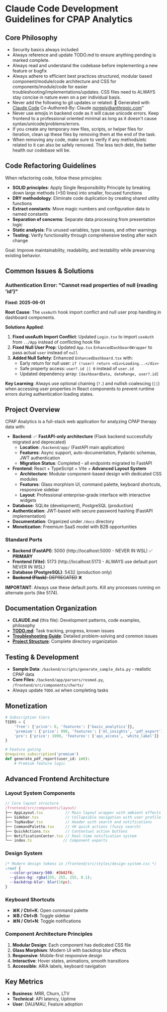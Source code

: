 # Claude Code Development Guidelines for CPAP Analytics

## Core Philosophy

- Security basics always included
- Always reference and update TODO.md to ensure anything pending is marked complete.
- Always read and understand the codebase before implementing a new feature or bugfix
- Always adhere to efficient best practices structured, modular based component/module/code architecture and CSS for components/module/code for easier troubleshooting/implementations/updates. CSS files need to ALWAYS stay concise in nature even on a per individual basis.
- Never add the following to git updates or related: 🤖 Generated with [Claude Code](https://claude.ai/code) Co-Authored-By: Claude <noreply@anthropic.com>"
- Never use emojis in backend code as it will cause unicode errors. Keep frontend to a professional oriented minimal as long as it doesn't cause syntax/unicode/problems/errors.
- If you create any temporary new files, scripts, or helper files for iteration, clean up these files by removing them at the end of the task.
- When removing any code, make sure to verify if any methods/etc related to it can also be safely removed. The less tech debt, the better health our codebase will be.

## Code Refactoring Guidelines

When refactoring code, follow these principles:

- **SOLID principles**: Apply Single Responsibility Principle by breaking down large methods (>50 lines) into smaller, focused functions
- **DRY methodology**: Eliminate code duplication by creating shared utility functions
- **Extract constants**: Move magic numbers and configuration data to named constants
- **Separation of concerns**: Separate data processing from presentation logic
- **Static analysis**: Fix unused variables, type issues, and other warnings
- **Testing**: Verify functionality through comprehensive testing after each change

Goal: Improve maintainability, readability, and testability while preserving existing behavior.

## Common Issues & Solutions

### Authentication Error: "Cannot read properties of null (reading 'id')"
**Fixed: 2025-06-01**

**Root Cause**: The `useAuth` hook import conflict and null user prop handling in dashboard components.

**Solutions Applied**:
1. **Fixed useAuth Import Conflict**: Updated `Login.tsx` to import `useAuth` from `../App` instead of conflicting hook file
2. **Fixed Null User Prop**: Updated `App.tsx` `EnhancedDashboardWrapper` to pass actual `user` instead of `null`
3. **Added Null Safety**: Enhanced `EnhancedDashboard.tsx` with:
   - Early return for null user: `if (!user) return <div>Loading...</div>`
   - Safe property access: `user?.id || 0` instead of `user.id`
   - Updated dependency array: `[dashboardData, dateRange, user?.id]`

**Key Learning**: Always use optional chaining (`?.`) and nullish coalescing (`||`) when accessing user properties in React components to prevent runtime errors during authentication loading states.


## Project Overview
CPAP Analytics is a full-stack web application for analyzing CPAP therapy data with:
- **Backend**: ✅ **FastAPI-only architecture** (Flask backend successfully migrated and deprecated)
  - **Location**: `/backend/app/` (FastAPI main application)
  - **Features**: Async support, auto-documentation, Pydantic schemas, JWT authentication
  - **Migration Status**: Completed - all endpoints migrated to FastAPI
- **Frontend**: React + TypeScript + Vite + **Advanced Layout System**
  - **Architecture**: Modular component-based design with dedicated CSS modules
  - **Features**: Glass morphism UI, command palette, keyboard shortcuts, responsive sidebar
  - **Layout**: Professional enterprise-grade interface with interactive widgets
- **Database**: SQLite (development), PostgreSQL (production)
- **Authentication**: JWT-based with secure password hashing (FastAPI implementation)
- **Documentation**: Organized under `/docs` directory
- **Monetization**: Freemium SaaS model with B2B opportunities

### Standard Ports
- **Backend (FastAPI)**: 5000 (http://localhost:5000 - NEVER IN WSL) ✅ **PRIMARY**
- **Frontend (Vite)**: 5173 (http://localhost:5173 - ALWAYS use default port NEVER IN WSL)
- **Database (PostgreSQL)**: 5432 (production only)
- ~~**Backend (Flask)**: DEPRECATED~~ ❌

**IMPORTANT**: Always use these default ports. Kill any processes running on alternate ports (like 5174).

## Documentation Organization

- **CLAUDE.md** (this file): Development patterns, code examples, philosophy
- **[TODO.md](/TODO.md)**: Task tracking, progress, known issues
- **[Troubleshooting Guide](/docs/development/troubleshooting.md)**: Detailed problem-solving and common issues
- **[Project Structure](/docs/development/project-structure.md)**: Complete directory organization

## Testing & Development

- **Sample Data**: `/backend/scripts/generate_sample_data.py` - realistic CPAP data
- **Core Files**: `/backend/app/parsers/resmed.py`, `/frontend/src/components/charts/`
- Always update `TODO.md` when completing tasks

## Monetization
```python
# Subscription tiers
TIERS = {
    'free': {'price': 0, 'features': ['basic_analytics']},
    'premium': {'price': 999, 'features': ['ml_insights', 'pdf_export']},
    'pro': {'price': 1999, 'features': ['api_access', 'white_label']}
}

# Feature gating
@requires_subscription('premium')
def generate_pdf_report(user_id: int):
    # Premium feature logic
```

## Advanced Frontend Architecture

### Layout System Components
```typescript
// Core layout structure
/frontend/src/components/layout/
├── AppLayout.tsx          // Main layout wrapper with ambient effects
├── Sidebar.tsx            // Collapsible navigation with user profile
├── TopNavBar.tsx          // Header with search and notifications
├── CommandPalette.tsx     // ⌘K quick actions (fuzzy search)
├── QuickActions.tsx       // Contextual action buttons
├── NotificationCenter.tsx // Real-time notification system
└── index.ts              // Component exports
```

### Design System
```css
/* Modern design tokens in /frontend/src/styles/design-system.css */
:root {
  --color-primary-500: #3b82f6;
  --glass-bg: rgba(255, 255, 255, 0.1);
  --backdrop-blur: blur(16px);
}
```

### Keyboard Shortcuts
- **⌘K / Ctrl+K**: Open command palette
- **⌘B / Ctrl+B**: Toggle sidebar
- **⌘N / Ctrl+N**: Toggle notifications

### Component Architecture Principles
1. **Modular Design**: Each component has dedicated CSS file
2. **Glass Morphism**: Modern UI with backdrop blur effects
3. **Responsive**: Mobile-first responsive design
4. **Interactive**: Hover states, animations, smooth transitions
5. **Accessible**: ARIA labels, keyboard navigation

## Key Metrics
- **Business**: MRR, Churn, LTV
- **Technical**: API latency, Uptime
- **User**: DAU/MAU, Feature adoption
